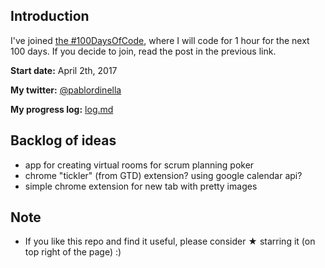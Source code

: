 ## Introduction

I've joined [the #100DaysOfCode](https://medium.freecodecamp.com/join-the-100daysofcode-556ddb4579e4), where I will code for 1 hour for the next 100 days. If you decide to join, read the post in the previous link. 

**Start date:** April 2th, 2017

**My twitter:** [@pablordinella](https://twitter.com/pablordinella)

**My progress log:** [log.md](log.md)

## Backlog of ideas

- app for creating virtual rooms for scrum planning poker
- chrome "tickler" (from GTD) extension? using google calendar api?
- simple chrome extension for new tab with pretty images

## Note

* If you like this repo and find it useful, please consider &#9733; starring it (on top right of the page) :)
